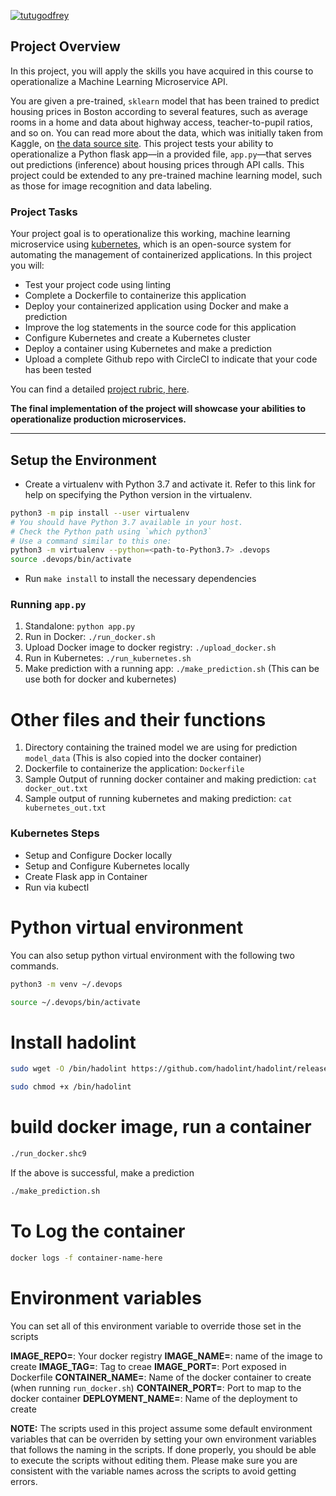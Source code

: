 [![tutugodfrey](https://circleci.com/gh/tutugodfrey/k8s-micro-model.svg?style=svg)](<https://app.circleci.com/pipelines/github/tutugodfrey>)

## Project Overview

In this project, you will apply the skills you have acquired in this course to operationalize a Machine Learning Microservice API. 

You are given a pre-trained, `sklearn` model that has been trained to predict housing prices in Boston according to several features, such as average rooms in a home and data about highway access, teacher-to-pupil ratios, and so on. You can read more about the data, which was initially taken from Kaggle, on [the data source site](https://www.kaggle.com/c/boston-housing). This project tests your ability to operationalize a Python flask app—in a provided file, `app.py`—that serves out predictions (inference) about housing prices through API calls. This project could be extended to any pre-trained machine learning model, such as those for image recognition and data labeling.

### Project Tasks

Your project goal is to operationalize this working, machine learning microservice using [kubernetes](https://kubernetes.io/), which is an open-source system for automating the management of containerized applications. In this project you will:
* Test your project code using linting
* Complete a Dockerfile to containerize this application
* Deploy your containerized application using Docker and make a prediction
* Improve the log statements in the source code for this application
* Configure Kubernetes and create a Kubernetes cluster
* Deploy a container using Kubernetes and make a prediction
* Upload a complete Github repo with CircleCI to indicate that your code has been tested

You can find a detailed [project rubric, here](https://review.udacity.com/#!/rubrics/2576/view).

**The final implementation of the project will showcase your abilities to operationalize production microservices.**

---

## Setup the Environment

* Create a virtualenv with Python 3.7 and activate it. Refer to this link for help on specifying the Python version in the virtualenv. 
```bash
python3 -m pip install --user virtualenv
# You should have Python 3.7 available in your host. 
# Check the Python path using `which python3`
# Use a command similar to this one:
python3 -m virtualenv --python=<path-to-Python3.7> .devops
source .devops/bin/activate
```
* Run `make install` to install the necessary dependencies

### Running `app.py`

1. Standalone:  `python app.py`
2. Run in Docker:  `./run_docker.sh`
3. Upload Docker image to docker registry: `./upload_docker.sh`
4. Run in Kubernetes:  `./run_kubernetes.sh`
5. Make prediction with a running app: `./make_prediction.sh` (This can be use both for docker and kubernetes)


# Other files and their functions
1. Directory containing the trained model we are using for prediction `model_data` (This is also copied into the docker container)
2. Dockerfile to containerize the application: `Dockerfile`
6. Sample Output of running docker container and making prediction: `cat docker_out.txt`
7. Sample output of running kubernetes and making prediction: `cat kubernetes_out.txt`

### Kubernetes Steps

* Setup and Configure Docker locally
* Setup and Configure Kubernetes locally
* Create Flask app in Container
* Run via kubectl


# Python virtual environment

You can also setup python virtual environment with the following two commands.

```bash
python3 -m venv ~/.devops
```

```bash
source ~/.devops/bin/activate
```

# Install hadolint

```bash
sudo wget -O /bin/hadolint https://github.com/hadolint/hadolint/releases/download/v1.16.3/hadolint-Linux-x86_64
```

```bash
sudo chmod +x /bin/hadolint
```

# build docker image, run a container

```bash
./run_docker.shc9
```
If the above is successful, make a prediction

```bash
./make_prediction.sh 
```

# To Log the container

```bash
docker logs -f container-name-here
```

# Environment variables
You can set all of this environment variable to override those set in the scripts

**IMAGE_REPO=**: Your docker registry
**IMAGE_NAME=**: name of the image to create
**IMAGE_TAG=**: Tag to creae
**IMAGE_PORT=**: Port exposed in Dockerfile
**CONTAINER_NAME=**: Name of the docker container to create (when running `run_docker.sh`)
**CONTAINER_PORT=**: Port to map to the docker container
**DEPLOYMENT_NAME=**: Name of the deployment to create

**NOTE:**
The scripts used in this project assume some default environment variables that can be overriden by setting your own environment variables that follows the naming in the scripts. If done properly, you should be able to execute the scripts without editing them. Please make sure you are consistent with the variable names across the scripts to avoid getting errors.
